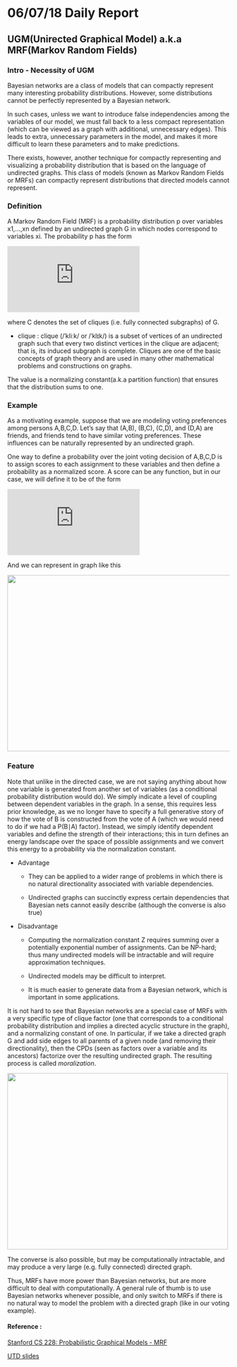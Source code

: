# 06/07/18 Daily Report

## UGM(Unirected Graphical Model) a.k.a MRF(Markov Random Fields)

### Intro - Necessity of UGM
Bayesian networks are a class of models that can compactly represent many interesting probability distributions.
However, some distributions cannot be perfectly represented by a Bayesian network.
  
In such cases, unless we want to introduce false independencies among the variables of our model, we must fall back to a less compact representation (which can be viewed as a graph with additional, unnecessary edges). 
This leads to extra, unnecessary parameters in the model, and makes it more difficult to learn these parameters and to make predictions.  

There exists, however, another technique for compactly representing and visualizing a probability distribution that is based on the language of undirected graphs. 
This class of models (known as Markov Random Fields or MRFs) can compactly represent distributions that directed models cannot represent.   
  
  
 ### Definition
 A Markov Random Field (MRF) is a probability distribution p over variables x1,...,xn defined by an undirected graph G in which nodes correspond to variables xi. 
 The probability p has the form
 
 ![equation](https://latex.codecogs.com/gif.latex?%5Cnewline%20p%28x_%7B1%7D%2C...%2Cx_%7Bn%7D%29%3D%5Cfrac%7B1%7D%7BZ%7D%5Cprod_%7Bc%5Cepsilon%20C%7D%20%5Cphi%20_%7Bc%7D%20%28x_%7Bc%7D%29%20%5Cnewline%5Cnewline%5Cnewline%20Z%20%3D%20%5Csum_%7Bx_%7B1%7D%2C...%2Cx_%7Bn%7D%7D%20%5Cprod_%7Bc%5Cepsilon%20C%7D%20%5Cphi%20_%7Bc%7D%20%28x_%7Bc%7D%29)
 
 where C denotes the set of cliques (i.e. fully connected subgraphs) of G. 
  * clique : clique (/ˈkliːk/ or /ˈklɪk/) is a subset of vertices of an undirected graph such that every two distinct vertices in the clique are adjacent; that is, its induced subgraph is complete. Cliques are one of the basic concepts of graph theory and are used in many other mathematical problems and constructions on graphs. 
 
 The value is a normalizing constant(a.k.a partition function) that ensures that the distribution sums to one.
 
 
### Example
As a motivating example, suppose that we are modeling voting preferences among persons A,B,C,D. Let’s say that (A,B), (B,C), (C,D), and (D,A) are friends, and friends tend to have similar voting preferences. 
These influences can be naturally represented by an undirected graph.

One way to define a probability over the joint voting decision of A,B,C,D is to assign scores to each assignment to these variables and then define a probability as a normalized score. A score can be any function, but in our case, we will define it to be of the form

![equation](https://latex.codecogs.com/gif.latex?%5Cnewline%20%5Ctilde%7Bp%7D%28A%2CB%2CC%2CD%29%20%3D%20%5Cphi%28A%2CB%29%5Cphi%28B%2CC%29%5Cphi%28C%2CD%29%5Cphi%28D%2CA%29%20%5Cnewline%20p%28A%2CB%2CC%2CD%29%3D%5Cfrac%7B1%7D%7BZ%7D%5Ctilde%7Bp%7D%28A%2CB%2CC%2CD%29)

And we can represent in graph like this

<img src="https://github.com/jwcse/DeepLearning/blob/master/img/markvov_ex.PNG" width="600" height="400">
 
 
### Feature
Note that unlike in the directed case, we are not saying anything about how one variable is generated from another set of variables (as a conditional probability distribution would do). 
We simply indicate a level of coupling between dependent variables in the graph.
In a sense, this requires less prior knowledge, as we no longer have to specify a full generative story of how the vote of B is constructed from the vote of A (which we would need to do if we had a P(B∣A) factor). 
Instead, we simply identify dependent variables and define the strength of their interactions;
this in turn defines an energy landscape over the space of possible assignments and we convert this energy to a probability via the normalization constant.

  * Advantage
    - They can be applied to a wider range of problems in which there is no natural directionality associated with variable dependencies.

    - Undirected graphs can succinctly express certain dependencies that Bayesian nets cannot easily describe (although the converse is also true)
  
  * Disadvantage
    - Computing the normalization constant Z requires summing over a potentially exponential number of assignments. Can be NP-hard; thus many undirected models will be intractable and will require approximation techniques.
    
    - Undirected models may be difficult to interpret.
    
    - It is much easier to generate data from a Bayesian network, which is important in some applications.
  
It is not hard to see that Bayesian networks are a special case of MRFs with a very specific type of clique factor (one that corresponds to a conditional probability distribution and implies a directed acyclic structure in the graph), 
and a normalizing constant of one. In particular, if we take a directed graph G and add side edges to all parents of a given node (and removing their directionality), then the CPDs (seen as factors over a variable and its ancestors) factorize over the resulting undirected graph. 
The resulting process is called *moralization*.


<img src="https://github.com/jwcse/DeepLearning/blob/master/img/moralization_ex.png" width="500" height="400">


The converse is also possible, but may be computationally intractable, and may produce a very large (e.g. fully connected) directed graph.
  
Thus, MRFs have more power than Bayesian networks, but are more difficult to deal with computationally. 
A general rule of thumb is to use Bayesian networks whenever possible, and only switch to MRFs if there is no natural way to model the problem with a directed graph (like in our voting example).  
 



#### Reference :
[Stanford CS 228: Probabilistic Graphical Models - MRF](https://ermongroup.github.io/cs228-notes/representation/undirected/)

[UTD slides](http://www.utdallas.edu/~nrr150130/cs6347/2016sp/lects/Lecture_4_MRFs.pdf)
